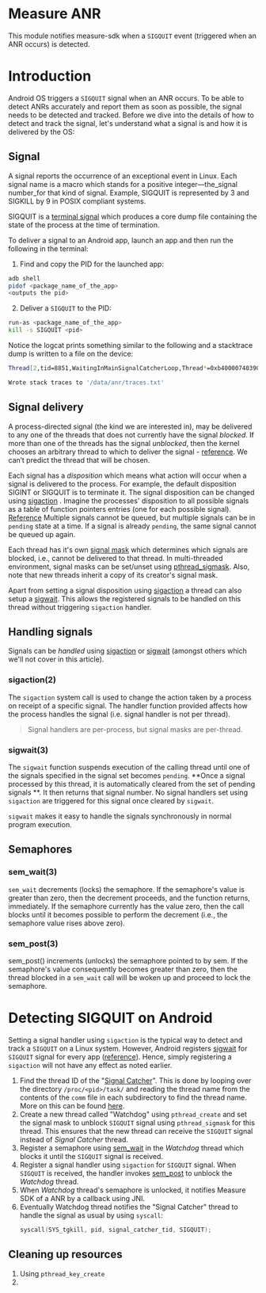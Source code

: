 # Measure ANR

This module notifies measure-sdk when a `SIGQUIT` event (triggered when an ANR occurs) is detected.

# Introduction

Android OS triggers a `SIGQUIT` signal when an ANR occurs. To be able to detect ANRs accurately and
report them as soon
as possible, the signal needs to be detected and tracked. Before we dive into the details of how to
detect and track the
signal, let's understand what a signal is and how it is delivered by the OS:

## Signal

A signal reports the occurrence of an exceptional event in Linux. Each signal name is a macro which
stands for a
positive integer—the_signal number_for that kind of signal. Example, SIGQUIT is represented by 3 and
SIGKILL by 9 in
POSIX compliant systems.

SIGQUIT is
a [terminal signal](https://www.gnu.org/software/libc/manual/html_node/Termination-Signals.html)
which
produces a core dump file containing the state of the process at the time of termination.

To deliver a signal to an Android app, launch an app and then run the following in the terminal:

1. Find and copy the PID for the launched app:

```bash
adb shell
pidof <package_name_of_the_app>
<outputs the pid>
```

2. Deliver a `SIGQUIT` to the PID:

```bash
run-as <package_name_of_the_app>
kill -s SIGQUIT <pid>
```

Notice the logcat prints something similar to the following and a stacktrace dump is written to a
file on the device:

```bash
Thread[2,tid=8851,WaitingInMainSignalCatcherLoop,Thread*=0xb40000740390ff50,peer=0x12e401f8,"Signal Catcher"]: reacting to signal 3

Wrote stack traces to '/data/anr/traces.txt'
```

## Signal delivery

A process-directed signal (the kind we are interested in), may be delivered to any one of the
threads that does not
currently have the signal *blocked*. If more than one of the threads has the signal *unblocked*,
then the kernel chooses
an arbitrary thread to which to deliver the signal - [reference](https://arc.net/l/quote/hobkxzrr).
We can’t predict the
thread that will be chosen.

Each signal has a *disposition* which means what action will occur when a signal is delivered to the
process. For
example, the default disposition SIGINT or SIGQUIT is to terminate it. The signal disposition can be
changed
using [sigaction](https://man7.org/linux/man-pages/man2/sigaction.2.html) . Imagine the processes'
disposition to all
possible signals as a table of function pointers entries (one for each possible
signal). [Reference](https://csresources.github.io/SystemProgrammingWiki/SystemProgramming/Signals,-Part-2:-Pending-Signals-and-Signal-Masks/)
Multiple signals cannot be queued, but multiple signals can be in `pending` state at a time. If a
signal is
already `pending`, the same signal cannot be queued up again.

Each thread has it's
own [signal mask](https://csresources.github.io/SystemProgrammingWiki/SystemProgramming/Signals,-Part-2:-Pending-Signals-and-Signal-Masks/)
which determines which signals are blocked, i.e., cannot be delivered to that thread. In
multi-threaded environment,
signal masks can be set/unset
using [pthread_sigmask](https://man7.org/linux/man-pages/man3/pthread_sigmask.3.html).
Also, note that new threads inherit a copy of its creator's signal mask.

Apart from setting a signal disposition
using [sigaction](https://man7.org/linux/man-pages/man2/sigaction.2.html) a
thread can also setup a [sigwait](https://man7.org/linux/man-pages/man3/sigwait.3.html). This allows
the registered
signals to be handled on this thread without triggering `sigaction` handler.

## Handling signals

Signals can be *handled* using [sigaction](https://man7.org/linux/man-pages/man2/sigaction.2.html)
or [sigwait](https://man7.org/linux/man-pages/man3/sigwait.3.html) (amongst others which we'll not
cover in this
article).

### sigaction(2)

The `sigaction` system call is used to change the action taken by a process on receipt of a specific
signal. The handler
function provided affects how the process handles the signal (i.e. signal handler is not per
thread).

> Signal handlers are per-process, but signal masks are per-thread.

### sigwait(3)

The `sigwait` function suspends execution of the calling thread until one of the signals specified
in the signal set
becomes `pending`. **Once a signal processed by this thread, it is automatically cleared from the
set of pending signals
**. It then returns that signal number. No signal handlers set using `sigaction` are triggered for
this signal once
cleared by `sigwait`.

`sigwait` makes it easy to handle the signals synchronously in normal program execution.

## Semaphores

### sem_wait(3)

`sem_wait` decrements (locks) the semaphore. If the semaphore's value is greater than zero, then the
decrement proceeds, and the function returns, immediately. If the semaphore currently has the value
zero, then the call blocks until it becomes possible to perform the decrement (i.e., the semaphore
value rises above zero).

### sem_post(3)

sem_post() increments (unlocks) the semaphore pointed to by sem. If the semaphore's value
consequently becomes greater than zero, then the thread blocked in a `sem_wait` call
will be woken up and proceed to lock the semaphore.

# Detecting SIGQUIT on Android

Setting a signal handler using `sigaction` is the typical way to detect and track a `SIGQUIT` on a
Linux system.
However, Android registers [sigwait](https://man7.org/linux/man-pages/man3/sigwait.3.html)
for `SIGQUIT` signal for
every
app ([reference](https://android.googlesource.com/platform/art/+/refs/heads/main/runtime/signal_catcher.cc)).
Hence, simply registering a `sigaction` will not have any effect as noted earlier.

1. Find the thread ID of
   the "[Signal Catcher](https://android.googlesource.com/platform/art/+/refs/heads/main/runtime/signal_catcher.cc)".
   This is done by looping over the directory `/proc/<pid>/task/` and reading the thread name from
   the contents of
   the `comm` file in each subdirectory to find the thread name. More on this can be
   found [here](https://man.freebsd.org/cgi/man.cgi?apropos=0&arch=default&format=html&manpath=CentOS+7.1&query=proc&sektion=5#:~:text=%2Fproc%2F%5Bpid%5D%2Ftask%09(since%20Linux%202.6.0%2Dtest6)).
2. Create a new thread called "Watchdog" using `pthread_create` and set the signal mask to
   unblock `SIGQUIT` signal
   using `pthread_sigmask` for this thread. This ensures that the new thread can receive
   the `SIGQUIT` signal instead
   of _Signal Catcher_ thread.
3. Register a semaphore using [sem_wait](https://man7.org/linux/man-pages/man3/sem_wait.3.html) in
   the _Watchdog_ thread
   which blocks it until the `SIGQUIT` signal is received.
4. Register a signal handler using `sigaction` for `SIGQUIT` signal. When `SIGQUIT` is received, the
   handler invokes
   [sem_post](https://man7.org/linux/man-pages/man3/sem_post.3.html) to unblock the _Watchdog_
   thread.
5. When _Watchdog_ thread's semaphore is unlocked, it notifies Measure SDK of a ANR by a callback
   using JNI.
6. Eventually Watchdog thread notifies the "Signal Catcher" thread to handle the signal as usual by
   using `syscall`:
    ```c
    syscall(SYS_tgkill, pid, signal_catcher_tid, SIGQUIT);
    ```

## Cleaning up resources

1. Using `pthread_key_create`
2. 